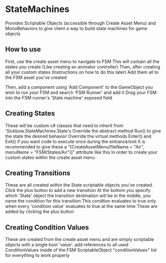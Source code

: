 # StateMachines
Provides Scriptable Objects (accessible through Create Asset Menu) and MonoBehaviors to give client a way to build state machines for game objects

## How to use
First, use the create asset menu to navigate to FSM
This will contain all the states you create (Like creating an animator controller)
Then, after creating all your custom states (Instructions on how to do this later)
Add them all to the FSM asset you've created

Then, add a component using 'Add Component' to the GameObject you wish to run your FSM and search 'FSM Runner' and add it
Drag your FSM into the FSM runner's 'State machine' exposed field

## Creating States
These will be custom c# classes that need to inherit from 'Sickbow.StateMachines.State's
Override the abstract method Run() to give the state the desired behavior
Override the virtual methods Enter() and Exit() if you want code to execute once during the entrance/exit
It is recommended to give these a "[CreateAssetMenu(fileName = "Air", menuName = "FSM/States/Air")]" attribute like this
In order to create your custom states within the create asset menu

## Creating Transitions
These are all created within the State scriptable objects you've created.
Click the plus button to add a new transition
At the bottom you specify which 'State' object the transition destination will be
in the middle, you name the condition for this transition
This condtion evaluates to true only when every 'condition value' evaluates to true at the same time
These are added by clicking the plus button

## Creating Condition Values
These are created from the create asset menu and are simply scriptable objects with a single bool 'value'. add references to all used
ConditionValues inside of the FSM ScriptableObject "conditionValues" list for everything to work properly
